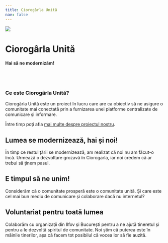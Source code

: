 ```yaml
---
title: Ciorogârla Unită
nav: false
---
```


![](/static/logo-512.png)

# Ciorogârla Unită

#### Hai să ne **modernizăm**!


<br/><br/>

### Ce este Ciorogârla Unită?

Ciorogârla Unită este un proiect în lucru care are ca obiectiv să 
ne asigure o comunitate mai conectată prin a furnizarea unei platforme 
centralizate de comunicare și informare.

Între timp poți afla [mai multe despre proiectul nostru](/about).

## Lumea se modernizează, **hai** și noi!

În timp ce restul țării se modernizează, am realizat că noi nu am făcut-o încă. 
Urmează o dezvoltare grozavă în Ciorogarla, iar noi credem că ar trebui să ținem pasul.

## E timpul să ne **unim**!

Considerăm că o comunitate prosperă este o comunitate unită. Și care este cel mai bun 
mediu de comunicare și colaborare dacă nu internetul?

## **Voluntariat** pentru toată lumea

Colaborăm cu organizații din Ilfov și București pentru a ne ajută tineretul și pentru
a le dezvoltă spiritul de comunitate. Noi știm că puterea este în mâinile tinerilor, așa
că facem tot posibilul că vocea lor să fie auzită.

